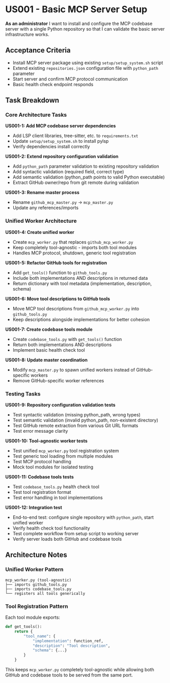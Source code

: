 # US001 - Basic MCP Server Setup

**As an administrator** I want to install and configure the MCP codebase server with a single Python repository so that I can validate the basic server infrastructure works.

## Acceptance Criteria

- Install MCP server package using existing `setup/setup_system.sh` script
- Extend existing `repositories.json` configuration file with `python_path` parameter
- Start server and confirm MCP protocol communication
- Basic health check endpoint responds

## Task Breakdown

### Core Architecture Tasks

**US001-1: Add MCP codebase server dependencies**
- Add LSP client libraries, tree-sitter, etc. to `requirements.txt`
- Update `setup/setup_system.sh` to install pylsp
- Verify dependencies install correctly

**US001-2: Extend repository configuration validation**
- Add `python_path` parameter validation to existing repository validation
- Add syntactic validation (required field, correct type)
- Add semantic validation (python_path points to valid Python executable)
- Extract GitHub owner/repo from git remote during validation

**US001-3: Rename master process**
- Rename `github_mcp_master.py` → `mcp_master.py`
- Update any references/imports

### Unified Worker Architecture

**US001-4: Create unified worker**
- Create `mcp_worker.py` that replaces `github_mcp_worker.py`
- Keep completely tool-agnostic - imports both tool modules
- Handles MCP protocol, shutdown, generic tool registration

**US001-5: Refactor GitHub tools for registration**
- Add `get_tools()` function to `github_tools.py`
- Include both implementations AND descriptions in returned data
- Return dictionary with tool metadata (implementation, description, schema)

**US001-6: Move tool descriptions to GitHub tools**
- Move MCP tool descriptions from `github_mcp_worker.py` into `github_tools.py`
- Keep descriptions alongside implementations for better cohesion

**US001-7: Create codebase tools module**
- Create `codebase_tools.py` with `get_tools()` function
- Return both implementations AND descriptions
- Implement basic health check tool

**US001-8: Update master coordination**
- Modify `mcp_master.py` to spawn unified workers instead of GitHub-specific workers
- Remove GitHub-specific worker references

### Testing Tasks

**US001-9: Repository configuration validation tests**
- Test syntactic validation (missing python_path, wrong types)
- Test semantic validation (invalid python_path, non-existent directory)
- Test GitHub remote extraction from various Git URL formats
- Test error message clarity

**US001-10: Tool-agnostic worker tests**
- Test unified `mcp_worker.py` tool registration system
- Test generic tool loading from multiple modules
- Test MCP protocol handling
- Mock tool modules for isolated testing

**US001-11: Codebase tools tests**
- Test `codebase_tools.py` health check tool
- Test tool registration format
- Test error handling in tool implementations

**US001-12: Integration test**
- End-to-end test: configure single repository with `python_path`, start unified worker
- Verify health check tool functionality
- Test complete workflow from setup script to working server
- Verify server loads both GitHub and codebase tools

## Architecture Notes

### Unified Worker Pattern

```
mcp_worker.py (tool-agnostic)
├── imports github_tools.py
├── imports codebase_tools.py
└── registers all tools generically
```

### Tool Registration Pattern

Each tool module exports:
```python
def get_tools():
    return {
        "tool_name": {
            "implementation": function_ref,
            "description": "Tool description",
            "schema": {...}
        }
    }
```

This keeps `mcp_worker.py` completely tool-agnostic while allowing both GitHub and codebase tools to be served from the same port.
